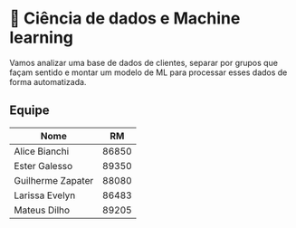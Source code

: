 # 🤖 Ciência de dados e Machine learning
Vamos analizar uma base de dados de clientes, separar por grupos que façam sentido e montar um modelo de ML para processar esses dados de forma automatizada.

## Equipe

| Nome | RM |
| ----- | ---- |
| Alice Bianchi | 86850 |
| Ester Galesso | 89350 |
| Guilherme Zapater| 88080 |
| Larissa Evelyn | 86483 |
| Mateus Dilho | 89205 |
